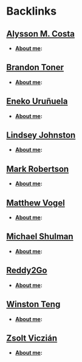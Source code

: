 
# Backlinks
## [Alysson M. Costa](<Alysson M. Costa.md>)
- **[About me](<About me.md>):**

## [Brandon Toner](<Brandon Toner.md>)
- **[About me](<About me.md>):**

## [Eneko Uruñuela](<Eneko Uruñuela.md>)
- **[About me](<About me.md>):**

## [Lindsey Johnston](<Lindsey Johnston.md>)
- **[About me](<About me.md>):**

## [Mark Robertson](<Mark Robertson.md>)
- **[About me](<About me.md>):**

## [Matthew Vogel](<Matthew Vogel.md>)
- **[About me](<About me.md>):**

## [Michael Shulman](<Michael Shulman.md>)
- **[About me](<About me.md>):**

## [Reddy2Go](<Reddy2Go.md>)
- **[About me](<About me.md>):**

## [Winston Teng](<Winston Teng.md>)
- **[About me](<About me.md>):**

## [Zsolt Viczián](<Zsolt Viczián.md>)
- **[About me](<About me.md>):**


